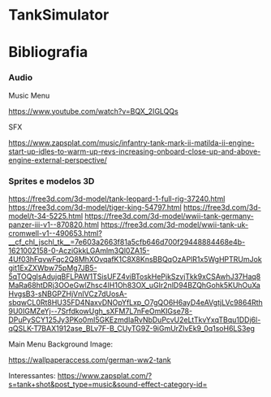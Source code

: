# TankSimulator

# Bibliografia

### Audio

Music Menu

https://www.youtube.com/watch?v=BQX_2IGLQQs

SFX

https://www.zapsplat.com/music/infantry-tank-mark-ii-matilda-ii-engine-start-up-idles-to-warm-up-revs-increasing-onboard-close-up-and-above-engine-external-perspective/

### Sprites e modelos 3D

https://free3d.com/3d-model/tank-leopard-1-full-rig-37240.html
https://free3d.com/3d-model/tiger-king-54797.html
https://free3d.com/3d-model/t-34-5225.html
https://free3d.com/3d-model/wwii-tank-germany-panzer-iii-v1--870820.html
https://free3d.com/3d-model/wwii-tank-uk-cromwell-v1--490653.html?__cf_chl_jschl_tk__=7e603a2663f81a5cfb646d700f29448884468e4b-1621002158-0-AcziGkkLGAmlm3Ql0ZA15-4Uf03hFqvwFqc2Q8MhXOvqafK1C8X8KnsBBQqOzAPlR1x5WgHPTRUmJokgit1ExZXWbw75pMg7JB5-5qTOQglsAdujqBFLPAW1TSisUFZ4viBToskHePjkSzvjTkk9xCSAwhJ37Haq8MaRa68htDRj3OOeGwlZhsc4IH1Oh83OX_uGIr2nlD94BZQhGohk5KUhOuXaHvgsB3-sNBGPZHjVnIVCz7dUosA-sbqwCL0Rt8HU35FD4NaxvDNOpYfLxp_O7gQO6H6ayD4eAVgtjLVc9864Rth9U0IGMZeYj--7SrfdkowUgh_sXFM7L7nFeOmKIGse78-DPuPySCY125Jy3PKo0mI5GKEzmdIaRvNbDuPcvU2eLtTkvYxqTBqu1DDj6l-qQSLK-T7BAX1912ase_BLv7F-B_CUyTG9Z-9iGmUrZIvEk9_0q1soH6LS3eg

Main Menu Background Image:

https://wallpaperaccess.com/german-ww2-tank



Interessantes:
https://www.zapsplat.com/?s=tank+shot&post_type=music&sound-effect-category-id=